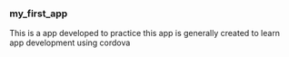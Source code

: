 ### my_first_app
This is a app developed to practice
this app is generally created to learn app development using cordova
